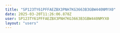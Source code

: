 ```yaml
---
title: "SP123TY61PFFAEZBX3PNH7KG3663B3GBW440NMYX0"
date: 2025-03-20T11:26:06.878Z
user: SP123TY61PFFAEZBX3PNH7KG3663B3GBW440NMYX0
layout: "users"
---
```

    